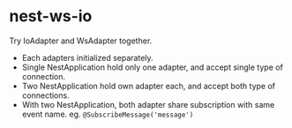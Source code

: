 # nest-ws-io

Try IoAdapter and WsAdapter together.
- Each adapters initialized separately.
- Single NestApplication hold only one adapter, and accept single type of connection.
- Two NestApplication hold own adapter each, and accept both type of connections.
- With two NestApplication, both adapter share subscription with same event name. eg. `@SubscribeMessage('message')`

